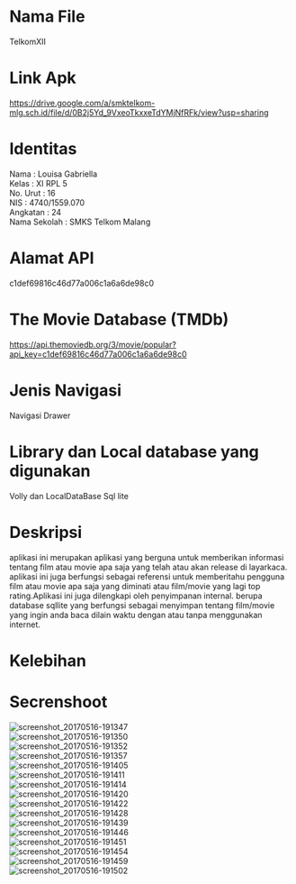 # Nama File <br>
TelkomXII
# Link Apk <br>
https://drive.google.com/a/smktelkom-mlg.sch.id/file/d/0B2j5Yd_9VxeoTkxxeTdYMjNfRFk/view?usp=sharing
# Identitas <br>
Nama : Louisa Gabriella <br>
Kelas : XI RPL 5 <br>
No. Urut : 16 <br>
NIS : 4740/1559.070 <br>
Angkatan : 24 <br>
Nama Sekolah : SMKS Telkom Malang <br>
# Alamat API <br>
c1def69816c46d77a006c1a6a6de98c0
# The Movie Database (TMDb) <br>
https://api.themoviedb.org/3/movie/popular?api_key=c1def69816c46d77a006c1a6a6de98c0
# Jenis Navigasi <br>
Navigasi Drawer
# Library dan Local database yang digunakan <br>
Volly dan LocalDataBase Sql lite
# Deskripsi
aplikasi ini merupakan aplikasi yang berguna untuk memberikan informasi tentang film atau movie apa saja yang telah atau akan release di layarkaca. aplikasi ini juga berfungsi sebagai referensi untuk memberitahu pengguna film atau movie apa saja yang diminati atau film/movie yang lagi top rating.Aplikasi ini juga dilengkapi oleh penyimpanan internal. berupa database sqllite yang berfungsi sebagai menyimpan tentang film/movie yang ingin anda baca dilain waktu dengan atau tanpa menggunakan internet. 
# Kelebihan
# Secrenshoot
![screenshot_20170516-191347](https://cloud.githubusercontent.com/assets/21364340/26106163/3c9dc65e-3a6f-11e7-893b-97badfd51bf8.png) <br>
![screenshot_20170516-191350](https://cloud.githubusercontent.com/assets/21364340/26106162/3c95b860-3a6f-11e7-9752-3bf4d423898d.png)<br>
![screenshot_20170516-191352](https://cloud.githubusercontent.com/assets/21364340/26106167/3ca24dbe-3a6f-11e7-82d7-eab831ba355e.png)<br>
![screenshot_20170516-191357](https://cloud.githubusercontent.com/assets/21364340/26106165/3ca0dca4-3a6f-11e7-8790-8002c67407e3.png)<br>
![screenshot_20170516-191405](https://cloud.githubusercontent.com/assets/21364340/26106168/3ca9f190-3a6f-11e7-99b1-c6fece888fe0.png)<br>
![screenshot_20170516-191411](https://cloud.githubusercontent.com/assets/21364340/26106166/3ca183fc-3a6f-11e7-9221-b6eecc8eb7aa.png)<br>
![screenshot_20170516-191414](https://cloud.githubusercontent.com/assets/21364340/26106169/3ccd0c2a-3a6f-11e7-83ff-7e915105a9cf.png)<br>
![screenshot_20170516-191420](https://cloud.githubusercontent.com/assets/21364340/26106174/3ce95092-3a6f-11e7-8c19-8d3eab8be4f7.png)<br>
![screenshot_20170516-191422](https://cloud.githubusercontent.com/assets/21364340/26106173/3ce60036-3a6f-11e7-9ae5-3b7c7cad6b3f.png)<br>
![screenshot_20170516-191428](https://cloud.githubusercontent.com/assets/21364340/26106170/3cd4df86-3a6f-11e7-9f61-e30b6e159c06.png)<br>
![screenshot_20170516-191439](https://cloud.githubusercontent.com/assets/21364340/26106171/3ce365ce-3a6f-11e7-956c-25563a898416.png)<br>
![screenshot_20170516-191446](https://cloud.githubusercontent.com/assets/21364340/26106172/3ce361be-3a6f-11e7-96fd-367f28076ba7.png)<br>
![screenshot_20170516-191451](https://cloud.githubusercontent.com/assets/21364340/26106175/3cfe84b2-3a6f-11e7-92c4-90b816d513a2.png)<br>
![screenshot_20170516-191454](https://cloud.githubusercontent.com/assets/21364340/26106176/3d1594f4-3a6f-11e7-942b-51cbc908691e.png)<br>
![screenshot_20170516-191459](https://cloud.githubusercontent.com/assets/21364340/26106178/3d186d3c-3a6f-11e7-804c-a40cae73f304.png)<br>
![screenshot_20170516-191502](https://cloud.githubusercontent.com/assets/21364340/26106177/3d16b76c-3a6f-11e7-840b-967c98ba8786.png)<br>

